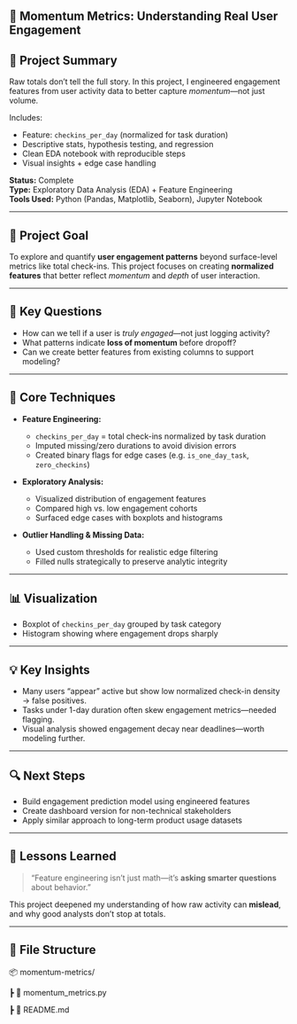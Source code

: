 ##  🧠 Momentum Metrics: Understanding Real User Engagement 

## 🚀 Project Summary

Raw totals don’t tell the full story. In this project, I engineered engagement features from user activity data to better capture *momentum*—not just volume.

Includes:
- Feature: `checkins_per_day` (normalized for task duration)
- Descriptive stats, hypothesis testing, and regression
- Clean EDA notebook with reproducible steps
- Visual insights + edge case handling

**Status:** Complete  
**Type:** Exploratory Data Analysis (EDA) + Feature Engineering  
**Tools Used:** Python (Pandas, Matplotlib, Seaborn), Jupyter Notebook

---

## 📌 Project Goal

To explore and quantify **user engagement patterns** beyond surface-level metrics like total check-ins. 
This project focuses on creating **normalized features** that better reflect *momentum* and *depth* of user interaction.

---

## 🧩 Key Questions

- How can we tell if a user is *truly engaged*—not just logging activity?
- What patterns indicate **loss of momentum** before dropoff?
- Can we create better features from existing columns to support modeling?

---

## 🔨 Core Techniques

- **Feature Engineering:**
  - `checkins_per_day` = total check-ins normalized by task duration
  - Imputed missing/zero durations to avoid division errors
  - Created binary flags for edge cases (e.g. `is_one_day_task`, `zero_checkins`)
  
- **Exploratory Analysis:**
  - Visualized distribution of engagement features
  - Compared high vs. low engagement cohorts
  - Surfaced edge cases with boxplots and histograms

- **Outlier Handling & Missing Data:**
  - Used custom thresholds for realistic edge filtering
  - Filled nulls strategically to preserve analytic integrity

---

## 📊 Visualization

- Boxplot of `checkins_per_day` grouped by task category  
- Histogram showing where engagement drops sharply  


---

## 💡 Key Insights

- Many users “appear” active but show low normalized check-in density → false positives.
- Tasks under 1-day duration often skew engagement metrics—needed flagging.
- Visual analysis showed engagement decay near deadlines—worth modeling further.

---

## 🔍 Next Steps

- Build engagement prediction model using engineered features  
- Create dashboard version for non-technical stakeholders  
- Apply similar approach to long-term product usage datasets

---

## 🧰 Lessons Learned

> “Feature engineering isn’t just math—it’s **asking smarter questions** about behavior.”

This project deepened my understanding of how raw activity can **mislead**, and why good analysts don’t stop at totals.

---

## 📁 File Structure
📦 momentum-metrics/

┣ 📜 momentum_metrics.py

┣ 📜 README.md
